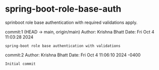 # spring-boot-role-base-auth
sprinboot role base authentication with required validations apply.

commit:1 (HEAD -> main, origin/main)
Author: Krishna Bhatt
Date:   Fri Oct 4 11:03:28 2024

    spring-boot role base authentication with validations

commit:2
Author: Krishna Bhatt
Date:   Fri Oct 4 11:06:10 2024 -0400

    Initial commit
